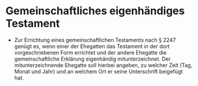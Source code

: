 # Gemeinschaftliches eigenhändiges Testament

- Zur Errichtung eines gemeinschaftlichen Testaments nach § 2247 genügt es, wenn einer der Ehegatten das Testament in der dort vorgeschriebenen Form errichtet und der andere Ehegatte die gemeinschaftliche Erklärung eigenhändig mitunterzeichnet. Der mitunterzeichnende Ehegatte soll hierbei angeben, zu welcher Zeit (Tag, Monat und Jahr) und an welchem Ort er seine Unterschrift beigefügt hat.

